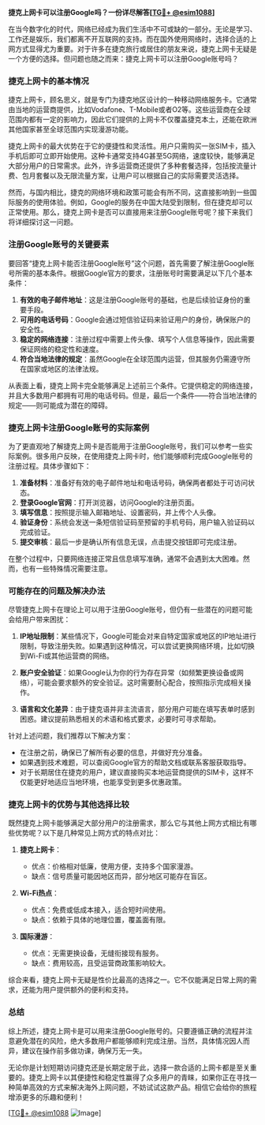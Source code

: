 **捷克上网卡可以注册Google吗？一份详尽解答[[TG💪+ @esim1088](https://t.me/s/esim1088)]**

在当今数字化的时代，网络已经成为我们生活中不可或缺的一部分。无论是学习、工作还是娱乐，我们都离不开互联网的支持。而在国外使用网络时，选择合适的上网方式显得尤为重要。对于许多在捷克旅行或居住的朋友来说，捷克上网卡无疑是一个方便的选择。但问题也随之而来：捷克上网卡可以注册Google账号吗？

### **捷克上网卡的基本情况**

捷克上网卡，顾名思义，就是专门为捷克地区设计的一种移动网络服务卡。它通常由当地的运营商提供，比如Vodafone、T-Mobile或者O2等。这些运营商在全球范围内都有一定的影响力，因此它们提供的上网卡不仅覆盖捷克本土，还能在欧洲其他国家甚至全球范围内实现漫游功能。

捷克上网卡的最大优势在于它的便捷性和灵活性。用户只需购买一张SIM卡，插入手机后即可立即开始使用。这种卡通常支持4G甚至5G网络，速度较快，能够满足大部分用户的日常需求。此外，许多运营商还提供了多种套餐选择，包括按流量计费、包月套餐以及无限流量方案，让用户可以根据自己的实际需要灵活选择。

然而，与国内相比，捷克的网络环境和政策可能会有所不同，这直接影响到一些国际服务的使用体验。例如，Google的服务在中国大陆受到限制，但在捷克却可以正常使用。那么，捷克上网卡是否可以直接用来注册Google账号呢？接下来我们将详细探讨这一问题。

### **注册Google账号的关键要素**

要回答“捷克上网卡能否注册Google账号”这个问题，首先需要了解注册Google账号所需的基本条件。根据Google官方的要求，注册账号时需要满足以下几个基本条件：

1. **有效的电子邮件地址**：这是注册Google账号的基础，也是后续验证身份的重要手段。
2. **可用的电话号码**：Google会通过短信验证码来验证用户的身份，确保账户的安全性。
3. **稳定的网络连接**：注册过程中需要上传头像、填写个人信息等操作，因此需要保证网络的稳定性和速度。
4. **符合当地法律的规定**：虽然Google在全球范围内运营，但其服务仍需遵守所在国家或地区的法律法规。

从表面上看，捷克上网卡完全能够满足上述前三个条件。它提供稳定的网络连接，并且大多数用户都拥有可用的电话号码。但是，最后一个条件——符合当地法律的规定——则可能成为潜在的障碍。

### **捷克上网卡注册Google账号的实际案例**

为了更直观地了解捷克上网卡是否能用于注册Google账号，我们可以参考一些实际案例。很多用户反映，在使用捷克上网卡时，他们能够顺利完成Google账号的注册过程。具体步骤如下：

1. **准备材料**：准备好有效的电子邮件地址和电话号码，确保两者都处于可访问状态。
2. **登录Google官网**：打开浏览器，访问Google的注册页面。
3. **填写信息**：按照提示输入邮箱地址、设置密码，并上传个人头像。
4. **验证身份**：系统会发送一条短信验证码至预留的手机号码，用户输入验证码以完成验证。
5. **提交审核**：最后一步是确认所有信息无误，点击提交按钮即可完成注册。

在整个过程中，只要网络连接正常且信息填写准确，通常不会遇到太大困难。然而，也有一些特殊情况需要注意。

### **可能存在的问题及解决办法**

尽管捷克上网卡在理论上可以用于注册Google账号，但仍有一些潜在的问题可能会给用户带来困扰：

1. **IP地址限制**：某些情况下，Google可能会对来自特定国家或地区的IP地址进行限制，导致注册失败。如果遇到这种情况，可以尝试更换网络环境，比如切换到Wi-Fi或其他运营商的网络。
   
2. **账户安全验证**：如果Google认为你的行为存在异常（如频繁更换设备或网络），可能会要求额外的安全验证。这时需要耐心配合，按照指示完成相关操作。

3. **语言和文化差异**：由于捷克语并非主流语言，部分用户可能在填写表单时感到困惑。建议提前熟悉相关的术语和格式要求，必要时可寻求帮助。

针对上述问题，我们推荐以下解决方案：

- 在注册之前，确保已了解所有必要的信息，并做好充分准备。
- 如果遇到技术难题，可以查阅Google官方的帮助文档或联系客服获取指导。
- 对于长期居住在捷克的用户，建议直接购买本地运营商提供的SIM卡，这样不仅能更好地适应当地环境，也能享受到更多优惠政策。

### **捷克上网卡的优势与其他选择比较**

既然捷克上网卡能够满足大部分用户的注册需求，那么它与其他上网方式相比有哪些优势呢？以下是几种常见上网方式的特点对比：

1. **捷克上网卡**：
   - 优点：价格相对低廉，使用方便，支持多个国家漫游。
   - 缺点：信号质量可能因地区而异，部分地区可能存在盲区。

2. **Wi-Fi热点**：
   - 优点：免费或低成本接入，适合短时间使用。
   - 缺点：依赖于具体的地理位置，覆盖面有限。

3. **国际漫游**：
   - 优点：无需更换设备，无缝衔接现有服务。
   - 缺点：费用较高，且受运营商政策影响较大。

综合来看，捷克上网卡无疑是性价比最高的选择之一。它不仅能满足日常上网的需求，还能为用户提供额外的便利和支持。

### **总结**

综上所述，捷克上网卡是可以用来注册Google账号的。只要遵循正确的流程并注意避免潜在的风险，绝大多数用户都能够顺利完成注册。当然，具体情况因人而异，建议在操作前多做功课，确保万无一失。

无论你是计划短期访问捷克还是长期定居于此，选择一款合适的上网卡都是至关重要的。捷克上网卡以其便捷性和稳定性赢得了众多用户的青睐，如果你正在寻找一种简单高效的方式来解决海外上网问题，不妨试试这款产品。相信它会给你的旅程增添更多的乐趣和便利！

[[TG💪+ @esim1088](https://t.me/s/esim1088) ![Image](https://i.postimg.cc/4NQfJmqS/Snipaste-2025-05-13-00-14-12.png)]